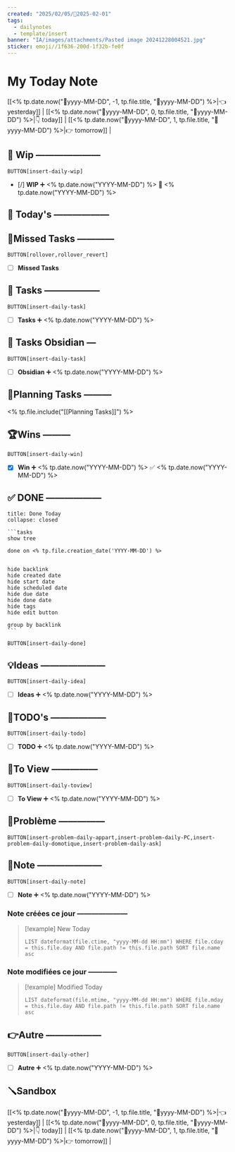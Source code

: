 ```yaml
---
created: "2025/02/05/📒2025-02-01"
tags:
  - dailynotes
  - template/insert
banner: "IA/images/attachments/Pasted image 20241228004521.jpg"
sticker: emoji//1f636-200d-1f32b-fe0f
---
```

# My Today Note

[[<% tp.date.now("📒yyyy-MM-DD", -1, tp.file.title, "📒yyyy-MM-DD") %>|👈 yesterday]] | [[<% tp.date.now("📒yyyy-MM-DD", 0, tp.file.title, "📒yyyy-MM-DD") %>|👇 today]] | [[<% tp.date.now("📒yyyy-MM-DD", 1, tp.file.title, "📒yyyy-MM-DD") %>|👉 tomorrow]] |

## 🚧 Wip ———————

`BUTTON[insert-daily-wip]`
 
 - [/] **WIP** ➕ <% tp.date.now("YYYY-MM-DD") %> 🛫 <% tp.date.now("YYYY-MM-DD") %>

## 📅 Today's ——————

## 🥷Missed Tasks ————

`BUTTON[rollover,rollover_revert]`

- [ ] **Missed Tasks**

## 🚀 Tasks ——————

 `BUTTON[insert-daily-task]`
 
 - [ ] **Tasks** ➕ <% tp.date.now("YYYY-MM-DD") %>
 

## 🚀 Tasks Obsidian — 

`BUTTON[insert-daily-task]`

- [ ] **Obsidian** ➕ <% tp.date.now("YYYY-MM-DD") %>


## 📅Planning Tasks ———
<% tp.file.include("[[Planning Tasks]]") %>

## 🏆Wins ———

`BUTTON[insert-daily-win]`

 - [x] **Win**  ➕ <% tp.date.now("YYYY-MM-DD") %> ✅ <% tp.date.now("YYYY-MM-DD") %>

## ✅ DONE ——————

``````ad-tip
title: Done Today
collapse: closed

```tasks
show tree 

done on <% tp.file.creation_date('YYYY-MM-DD') %>


hide backlink
hide created date
hide start date
hide scheduled date
hide due date
hide done date
hide tags
hide edit button

group by backlink
```

``````

 `BUTTON[insert-daily-done]`
 


## 💡Ideas ———————

 `BUTTON[insert-daily-idea]`

 - [ ] **Ideas**  ➕ <% tp.date.now("YYYY-MM-DD") %>
 

## 📎TODO's ——————

`BUTTON[insert-daily-todo]`

- [ ] **TODO**  ➕ <% tp.date.now("YYYY-MM-DD") %>
 

## 👀To View —————

`BUTTON[insert-daily-toview]`

- [ ] **To View**  ➕ <% tp.date.now("YYYY-MM-DD") %>


## 🚨Problème —————

`BUTTON[insert-problem-daily-appart,insert-problem-daily-PC,insert-problem-daily-domotique,insert-problem-daily-ask]`


## 📝Note ———————

`BUTTON[insert-daily-note]`

- [ ] **Note**  ➕ <% tp.date.now("YYYY-MM-DD") %>

### Note créées ce jour ———————
> [!example] New Today
> ```dataview
> LIST dateformat(file.ctime, "yyyy-MM-dd HH:mm") WHERE file.cday = this.file.day AND file.path != this.file.path SORT file.name asc
> ```
> 
### Note modifiées ce jour ————
> [!example] Modified Today
> ```dataview 
> LIST dateformat(file.mtime, "yyyy-MM-dd HH:mm") WHERE file.mday = this.file.day AND file.path != this.file.path SORT file.name asc
> ```
> 


## 👉Autre ——————

`BUTTON[insert-daily-other]`

- [ ] **Autre**  ➕ <% tp.date.now("YYYY-MM-DD") %>

## 🪛Sandbox 







[[<% tp.date.now("📒yyyy-MM-DD", -1, tp.file.title, "📒yyyy-MM-DD") %>|👈 yesterday]] | [[<% tp.date.now("📒yyyy-MM-DD", 0, tp.file.title, "📒yyyy-MM-DD") %>|👇 today]] | [[<% tp.date.now("📒yyyy-MM-DD", 1, tp.file.title, "📒yyyy-MM-DD") %>|👉 tomorrow]] |
